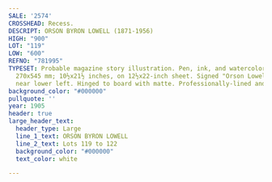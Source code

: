 ```yaml
---
SALE: '2574'
CROSSHEAD: Recess.
DESCRIPT: ORSON BYRON LOWELL (1871-1956)
HIGH: "900"
LOT: "119"
LOW: "600"
REFNO: "781995"
TYPESET: Probable magazine story illustration. Pen, ink, and watercolor on paper.
  270x545 mm; 10½x21½ inches, on 12½x22-inch sheet. Signed "Orson Lowell" in image,
  near lower left. Hinged to board with matte. Professionally-lined and restored.
background_color: "#000000"
pullquote: ''
year: 1905
header: true
large_header_text:
  header_type: Large
  line_1_text: ORSON BYRON LOWELL
  line_2_text: Lots 119 to 122
  background_color: "#000000"
  text_color: white

---
```

